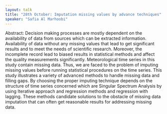```yaml
---
layout: talk
title: "28th October: Imputation missing values by advance techniques"
speaker: "Safia Al Marhoobi"
---
```


Abstract: Decision making processes are mostly dependent on the availability of data from sources which can be extracted information. Availability of data without any missing values that lead to get significant results and to meet the needs of scientific research. Moreover, the incomplete record lead to biased results in statistical methods and affect the quality measurements significantly. Meteorological time series in this study contain missing data. Thus, we are faced to the problem of imputing missing values before running statistical procedures on the time series. This study illustrates a variety of advanced methods to handle missing data and filling gaps. By choosing the proper imputing technique depends on the structure of time series concerned which are Singular Spectrum Analysis by using Iterative approach and regression methods and regression with lagging. These methods candidate solutions to the obstacle of missing data imputation that can often get reasonable results for addressing missing data.
